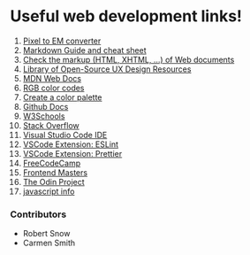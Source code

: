 # Useful web development links!

1. [Pixel to EM converter](http://pxtoem.com/)
2. [Markdown Guide and cheat sheet](https://www.markdownguide.org/cheat-sheet/)
3. [Check the markup (HTML, XHTML, …) of Web documents](https://validator.w3.org/#validate_by_input/)
4. [Library of Open-Source UX Design Resources](https://www.interaction-design.org/literature/)
5. [MDN Web Docs](https://developer.mozilla.org/en-US/)
6. [RGB color codes](https://rgbcolorcode.com/)
7. [Create a color palette](https://coolors.co/f26419-ffff66-306b34-100b00-17a398)
8. [Github Docs](https://docs.github.com/en/get-started/quickstart)
9. [W3Schools](https://www.w3schools.com/)
10. [Stack Overflow](https://stackoverflow.com/)
11. [Visual Studio Code IDE](https://code.visualstudio.com/)
12. [VSCode Extension: ESLint](https://marketplace.visualstudio.com/items?itemName=dbaeumer.vscode-eslint)
13. [VSCode Extension: Prettier](https://marketplace.visualstudio.com/items?itemName=esbenp.prettier-vscode)
14. [FreeCodeCamp](https://www.freecodecamp.org/)
15. [Frontend Masters](https://frontendmasters.com/bootcamp/)
16. [ The Odin Project](https://www.theodinproject.com/)
17. [javascript info](https://javascript.info/)

### Contributors

- Robert Snow
- Carmen Smith
